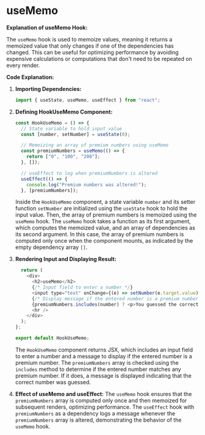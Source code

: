 # useMemo

**Explanation of useMemo Hook:**

The `useMemo` hook is used to memoize values, meaning it returns a memoized value that only changes if one of the dependencies has changed. This can be useful for optimizing performance by avoiding expensive calculations or computations that don't need to be repeated on every render.

**Code Explanation:**

1. **Importing Dependencies:**
   ```javascript
   import { useState, useMemo, useEffect } from "react";
   ```

2. **Defining HookUseMemo Component:**
   ```javascript
   const HookUseMemo = () => {
     // State variable to hold input value
     const [number, setNumber] = useState(0);

     // Memoizing an array of premium numbers using useMemo
     const premiumNumbers = useMemo(() => {
       return ["0", "100", "200"];
     }, []);

     // useEffect to log when premiumNumbers is altered
     useEffect(() => {
       console.log("Premium numbers was altered!");
     }, [premiumNumbers]);
   ```
   Inside the `HookUseMemo` component, a state variable `number` and its setter function `setNumber` are initialized using the `useState` hook to hold the input value. Then, the array of premium numbers is memoized using the `useMemo` hook. The `useMemo` hook takes a function as its first argument, which computes the memoized value, and an array of dependencies as its second argument. In this case, the array of premium numbers is computed only once when the component mounts, as indicated by the empty dependency array `[]`.

3. **Rendering Input and Displaying Result:**
   ```javascript
     return (
       <div>
         <h2>useMemo</h2>
         {/* Input field to enter a number */}
         <input type="text" onChange={(e) => setNumber(e.target.value)} />
         {/* Display message if the entered number is a premium number */}
         {premiumNumbers.includes(number) ? <p>You guessed the correct number!</p> : ""}
         <hr />
       </div>
     );
   };

   export default HookUseMemo;
   ```
   The `HookUseMemo` component returns JSX, which includes an input field to enter a number and a message to display if the entered number is a premium number. The `premiumNumbers` array is checked using the `includes` method to determine if the entered number matches any premium number. If it does, a message is displayed indicating that the correct number was guessed.

4. **Effect of useMemo and useEffect:**
   The `useMemo` hook ensures that the `premiumNumbers` array is computed only once and then memoized for subsequent renders, optimizing performance. The `useEffect` hook with `premiumNumbers` as a dependency logs a message whenever the `premiumNumbers` array is altered, demonstrating the behavior of the `useMemo` hook.